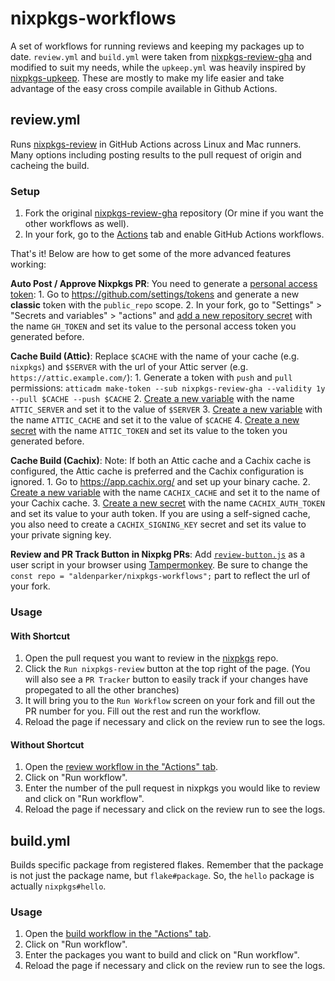 # nixpkgs-workflows
A set of workflows for running reviews and keeping my packages up to date. `review.yml` and `build.yml` were taken from [nixpkgs-review-gha](https://github.com/Defelo/nixpkgs-review-gha) and modified to suit my needs, while the `upkeep.yml` was heavily inspired by [nixpkgs-upkeep](https://github.com/niklaskorz/nixpkgs-upkeep). These are mostly to make my life easier and take advantage of the easy cross compile available in Github Actions.

## review.yml
Runs [nixpkgs-review](https://github.com/Mic92/nixpkgs-review) in GitHub Actions across Linux and Mac runners. Many options including posting results to the pull request of origin and cacheing the build.

### Setup
1. Fork the original [nixpkgs-review-gha](https://github.com/Defelo/nixpkgs-review-gha) repository (Or mine if you want the other workflows as well).
2. In your fork, go to the [Actions](../../actions) tab and enable GitHub Actions workflows.

That's it! Below are how to get some of the more advanced features working:

**Auto Post / Approve Nixpkgs PR**: You need to generate a [personal access token](https://docs.github.com/en/authentication/keeping-your-account-and-data-secure/managing-your-personal-access-tokens):
    1. Go to <https://github.com/settings/tokens> and generate a new **classic** token with the `public_repo` scope.
    2. In your fork, go to "Settings" > "Secrets and variables" > "actions" and [add a new repository secret](../../settings/secrets/actions/new) with the name `GH_TOKEN` and set its value to the personal access token you generated before.
    
**Cache Build (Attic)**: Replace `$CACHE` with the name of your cache (e.g. `nixpkgs`) and `$SERVER` with the url of your Attic server (e.g. `https://attic.example.com/`):
    1. Generate a token with `push` and `pull` permissions: `atticadm make-token --sub nixpkgs-review-gha --validity 1y --pull $CACHE --push $CACHE`
    2. [Create a new variable](../../settings/variables/actions/new) with the name `ATTIC_SERVER` and set it to the value of `$SERVER`
    3. [Create a new variable](../../settings/variables/actions/new) with the name `ATTIC_CACHE` and set it to the value of `$CACHE`
    4. [Create a new secret](../../settings/secrets/actions/new) with the name `ATTIC_TOKEN` and set its value to the token you generated before.
    
**Cache Build (Cachix)**: Note: If both an Attic cache and a Cachix cache is configured, the Attic cache is preferred and the Cachix configuration is ignored.
    1. Go to https://app.cachix.org/ and set up your binary cache.
    2. [Create a new variable](../../settings/variables/actions/new) with the name `CACHIX_CACHE` and set it to the name of your Cachix cache.
    3. [Create a new secret](../../settings/secrets/actions/new) with the name `CACHIX_AUTH_TOKEN` and set its value to your auth token. If you are using a self-signed cache, you also need to create a `CACHIX_SIGNING_KEY` secret and set its value to your private signing key.
    
**Review and PR Track Button in Nixpkg PRs**: Add [`review-button.js`](review-button.js) as a user script in your browser using [Tampermonkey](https://www.tampermonkey.net/). Be sure to change the `const repo = "aldenparker/nixpkgs-workflows";` part to reflect the url of your fork.

### Usage
#### With Shortcut
1. Open the pull request you want to review in the [nixpkgs](https://github.com/NixOS/nixpkgs) repo.
2. Click the `Run nixpkgs-review` button at the top right of the page. (You will also see a `PR Tracker` button to easily track if your changes have propegated to all the other branches)
3. It will bring you to the `Run Workflow` screen on your fork and fill out the PR number for you. Fill out the rest and run the workflow.
4. Reload the page if necessary and click on the review run to see the logs.

#### Without Shortcut
1. Open the [review workflow in the "Actions" tab](../../actions/workflows/review.yml).
2. Click on "Run workflow".
3. Enter the number of the pull request in nixpkgs you would like to review and click on "Run workflow".
4. Reload the page if necessary and click on the review run to see the logs.

## build.yml
Builds specific package from registered flakes. Remember that the package is not just the package name, but `flake#package`. So, the `hello` package is actually `nixpkgs#hello`.

### Usage
1. Open the [build workflow in the "Actions" tab](../../actions/workflows/build.yml).
2. Click on "Run workflow".
3. Enter the packages you want to build and click on "Run workflow".
4. Reload the page if necessary and click on the review run to see the logs.
